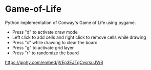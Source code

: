 # Game-of-Life
Python implementation of Conway's Game of Life using pygame.

- Press "d" to activate draw mode
- Left click to add cells and right click to remove cells while drawing
- Press "c" while drawing to clear the board
- Press "g" to activate grid layer
- Press "r" to randomize the board

https://giphy.com/embed/jVEp3EJTqCysrsuJWB
